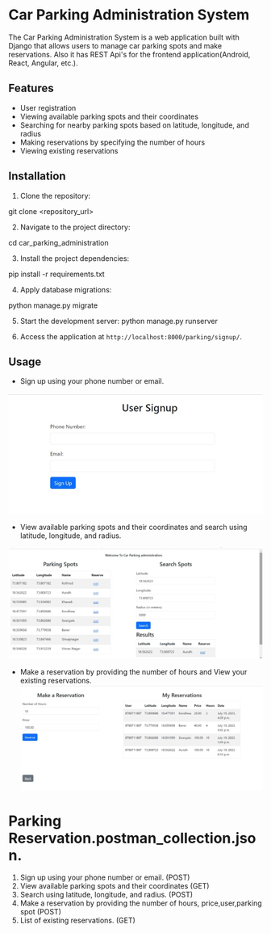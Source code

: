 # Car Parking Administration System

The Car Parking Administration System is a web application built with Django that allows users to manage car parking spots and make reservations.
Also it has REST Api's for the frontend application(Android, React, Angular, etc.).

## Features

- User registration
- Viewing available parking spots and their coordinates
- Searching for nearby parking spots based on latitude, longitude, and radius
- Making reservations by specifying the number of hours
- Viewing existing reservations

## Installation

1. Clone the repository:

git clone <repository_url>


2. Navigate to the project directory:

cd car_parking_administration


3. Install the project dependencies:

pip install -r requirements.txt

4. Apply database migrations:

python manage.py migrate


5. Start the development server:
python manage.py runserver


6. Access the application at `http://localhost:8000/parking/signup/`.


## Usage

- Sign up using your phone number or email.

![img.png](img.png)
- View available parking spots and their coordinates and search using latitude, longitude, and radius.

![img_1.png](img_1.png)

- Make a reservation by providing the number of hours and View your existing reservations.
![img_2.png](img_2.png)


# Parking Reservation.postman_collection.json.

1) Sign up using your phone number or email. (POST)
2) View available parking spots and their coordinates (GET)
3) Search using latitude, longitude, and radius. (POST)
4) Make a reservation by providing the number of hours, price,user,parking spot (POST)
5) List of existing reservations. (GET)




